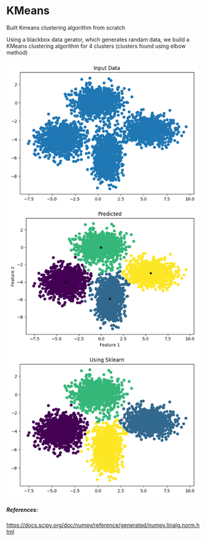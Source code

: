 # KMeans
Built Kmeans clustering algorithm from scratch

Using a blackbox data gerator, which generates randam data, we build a KMeans clustering algorithm for 4 clusters (clusters found using elbow method)

![Input Data](Input_Data)
![Program Output with centroids](Predicted)
![Output using sklearns' kmeans](Using_Sklearn)


##### References:
https://docs.scipy.org/doc/numpy/reference/generated/numpy.linalg.norm.html

